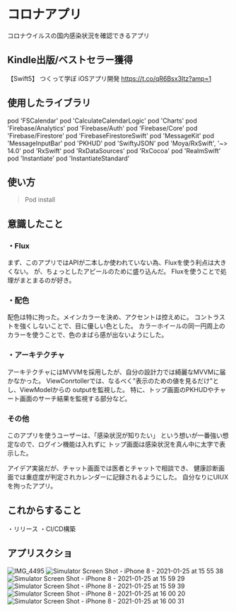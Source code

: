 # コロナアプリ
コロナウイルスの国内感染状況を確認できるアプリ

## Kindle出版/ベストセラー獲得
【Swift5】 つくって学ぼ iOSアプリ開発
https://t.co/qR6Bsx3Itz?amp=1


## 使用したライブラリ
  pod 'FSCalendar'
  pod 'CalculateCalendarLogic'
  pod 'Charts'
  pod 'Firebase/Analytics'
  pod 'Firebase/Auth'
  pod 'Firebase/Core'
  pod 'Firebase/Firestore'
  pod 'FirebaseFirestoreSwift'
  pod 'MessageKit'
  pod 'MessageInputBar'
  pod 'PKHUD'
  pod 'SwiftyJSON'
  pod 'Moya/RxSwift', '~> 14.0'
  pod 'RxSwift'
  pod 'RxDataSources'
  pod 'RxCocoa'
  pod 'RealmSwift'
  pod 'Instantiate'
  pod 'InstantiateStandard'
  
## 使い方
>Pod install

## 意識したこと
### ・Flux
まず、このアプリではAPIが二本しか使われていない為、Fluxを使う利点は大きくない。
が、ちょっとしたアピールのために盛り込んだ。
Fluxを使うことで処理がまとまるのが好き。

### ・配色
配色は特に拘った。メインカラーを決め、アクセントは控えめに。
コントラストを強くしないことで、目に優しい色とした。
カラーホイールの同一円周上のカラーを使うことで、色のまばら感が出ないようにした。

### ・アーキテクチャ
アーキテクチャにはMVVMを採用したが、自分の設計力では綺麗なMVVMに届かなかった。
ViewConrtollerでは、なるべく"表示のための値を見るだけ"とし、ViewModelからの
outputを監視した。
特に、トップ画面のPKHUDやチャート画面のサーチ結果を監視する部分など。

### その他
このアプリを使うユーザーは、「感染状況が知りたい」
という想いが一番強い想定なので、ログイン機能は入れずに
トップ画面は感染状況を真ん中に太字で表示した。

アイデア実装だが、チャット画面では医者とチャットで相談でき、
健康診断画面では重症度が判定されカレンダーに記録されるようにした。
自分なりにUIUXを拘ったアプリ。

## これからすること
・リリース
・CI/CD構築


## アプリスクショ
![IMG_4495](https://user-images.githubusercontent.com/41160560/107110414-f0d1f800-688a-11eb-8332-42a6380bd4d9.PNG)
![Simulator Screen Shot - iPhone 8 - 2021-01-25 at 15 55 38](https://user-images.githubusercontent.com/41160560/107109486-4b1b8a80-6884-11eb-84c9-8624d675d8d9.png)
![Simulator Screen Shot - iPhone 8 - 2021-01-25 at 15 59 29](https://user-images.githubusercontent.com/41160560/107109490-4fe03e80-6884-11eb-8308-8044d57e92b8.png)
![Simulator Screen Shot - iPhone 8 - 2021-01-25 at 15 59 39](https://user-images.githubusercontent.com/41160560/107109491-5078d500-6884-11eb-8b7f-c6dc8d06724e.png)
![Simulator Screen Shot - iPhone 8 - 2021-01-25 at 16 00 20](https://user-images.githubusercontent.com/41160560/107109492-51116b80-6884-11eb-8796-d40547f8ad4a.png)
![Simulator Screen Shot - iPhone 8 - 2021-01-25 at 16 00 31](https://user-images.githubusercontent.com/41160560/107109494-51aa0200-6884-11eb-8782-05246b053df8.png)
